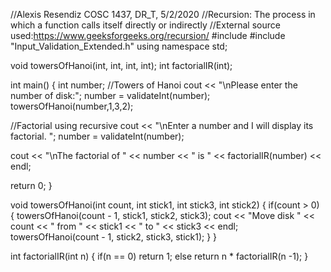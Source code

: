 //Alexis Resendiz COSC 1437, DR_T, 5/2/2020
//Recursion: The process in which a function calls itself directly or indirectly
//External source used:https://www.geeksforgeeks.org/recursion/
#include <iostream>
#include "Input_Validation_Extended.h"
using namespace std;

void towersOfHanoi(int, int, int, int);
int factorialIR(int);

int main() 
{
  int number;
  //Towers of Hanoi
  cout << "\nPlease enter the number of disk:";
  number = validateInt(number);
  towersOfHanoi(number,1,3,2);

  //Factorial using recursive
  cout << "\nEnter a number and I will display its factorial. ";
  number = validateInt(number);

  cout << "\nThe factorial of " << number << " is " << factorialIR(number) << endl;

  return 0;
}

void towersOfHanoi(int count, int stick1, int stick3, int stick2)
{
  if(count > 0)
  {
    towersOfHanoi(count - 1, stick1, stick2, stick3);
    cout << "Move disk " << count << " from " << stick1 << " to " << stick3 << endl;
    towersOfHanoi(count - 1, stick2, stick3, stick1);
  }
}

int factorialIR(int n)
{
  if(n == 0)
    return 1;
  else
    return n * factorialIR(n -1);
}
